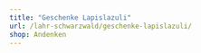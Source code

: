 ```yaml
---
title: "Geschenke Lapislazuli"
url: /lahr-schwarzwald/geschenke-lapislazuli/
shop: Andenken
---
```

